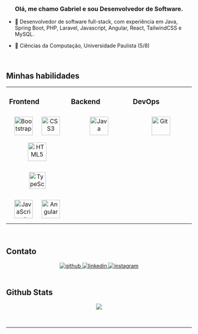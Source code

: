 
### <div align="center">Olá, me chamo Gabriel e sou Desenvolvedor de Software.</div>  
  

- 🔭 Desenvolvedor de software full-stack, com experiência em Java, Spring Boot, PHP, Laravel, Javascript, Angular, React, TailwindCSS e MySQL.

- 📔 Ciências da Computação, Universidade Paulista (5/8)  

<br/>  


## Minhas habilidades 
<table><tr><td valign="top" width="33%">



### Frontend  
<div align="center">  
<a href="https://getbootstrap.com/docs/3.4/javascript/" target="_blank"><img style="margin: 10px" src="https://profilinator.rishav.dev/skills-assets/bootstrap-plain.svg" alt="Bootstrap" height="50" /></a>  
<a href="https://www.w3schools.com/css/" target="_blank"><img style="margin: 10px" src="https://profilinator.rishav.dev/skills-assets/css3-original-wordmark.svg" alt="CSS3" height="50" /></a>  
<a href="https://en.wikipedia.org/wiki/HTML5" target="_blank"><img style="margin: 10px" src="https://profilinator.rishav.dev/skills-assets/html5-original-wordmark.svg" alt="HTML5" height="50" /></a>  
    <img style="margin: 20px" src="https://profilinator.rishav.dev/skills-assets/typescript-original.svg" alt="TypeScript" height="45" />
<a href="https://www.javascript.com/" target="_blank"><img style="margin: 10px" src="https://profilinator.rishav.dev/skills-assets/javascript-original.svg" alt="JavaScript" height="50" /></a>
<a href="https://angular.io/" target="_blank"><img style="margin: 10px" src="https://profilinator.rishav.dev/skills-assets/angularjs-original.svg" alt="Angular" height="50" /></a>  
</td><td valign="top" width="33%">



### Backend  
<div align="center">
  <a href="https://www.java.com/" target="_blank"><img style="margin: 10px" src="https://profilinator.rishav.dev/skills-assets/java-original-wordmark.svg" alt="Java" height="50" /></a>
</div>

</td><td valign="top" width="33%">



### DevOps  
<div align="center">  
<a href="https://github.com/" target="_blank"><img style="margin: 10px" src="https://profilinator.rishav.dev/skills-assets/git-scm-icon.svg" alt="Git" height="50" /></a>  
</div>

</td></tr></table>  

<br/>  


## Contato
<div align="center">
<a href="https://github.com/gabrielroses15" target="_blank">
<img src=https://img.shields.io/badge/github-%2324292e.svg?&style=for-the-badge&logo=github&logoColor=white alt=github style="margin-bottom: 5px;" />
</a>
<a href="https://br.linkedin.com/in/gabriel-rosa-955826206" target="_blank">
<img src=https://img.shields.io/badge/linkedin-%231E77B5.svg?&style=for-the-badge&logo=linkedin&logoColor=white alt=linkedin style="margin-bottom: 5px;" />
</a>
<a href="https://instagram.com/gabriel_roses15?igshid=NzZlODBkYWE4Ng==" target="_blank">
<img src=https://img.shields.io/badge/instagram-%23000000.svg?&style=for-the-badge&logo=instagram&logoColor=white alt=instagram style="margin-bottom: 5px;" />
</a>  
</div>  
  

<br/>  


## Github Stats
<div align="center"><img src="https://github-readme-stats.vercel.app/api?username=gabrielroses15&show_icons=true&count_private=true&hide_border=true" align="center" /></div>  

<br/>  

<!-- 
## 🎶
<br/>  

<div align="center"><img src="https://spotify-github-profile.vercel.app/api/view?uid=wu1etq3sun5lvx61f6a1tte4j&cover_image=true&theme=default&show_offline=false&background_color=000000&bar_color=00ccff" /></div>  

<br/>  

  

<br/>   -->

<div align="center"></div>
<br />

----

<!--
**gabrielroses15/gabrielroses15** is a ✨ _special_ ✨ repository because its `README.md` (this file) appears on your GitHub profile.

Here are some ideas to get you started:

- 🔭 I’m currently working on ...
- 🌱 I’m currently learning ...
- 👯 I’m looking to collaborate on ...
- 🤔 I’m looking for help with ...
- 💬 Ask me about ...
- 📫 How to reach me: ...
- 😄 Pronouns: ...
- ⚡ Fun fact: ...
-->

